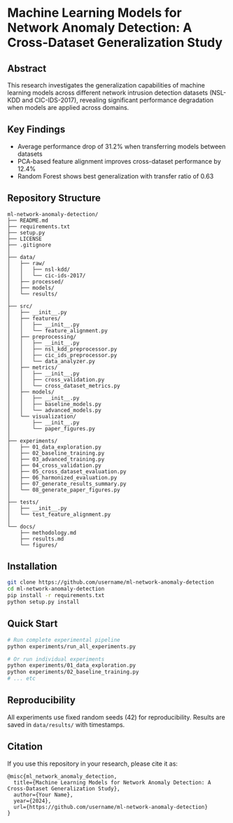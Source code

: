 # Machine Learning Models for Network Anomaly Detection: A Cross-Dataset Generalization Study

## Abstract
This research investigates the generalization capabilities of machine learning models across different network intrusion detection datasets (NSL-KDD and CIC-IDS-2017), revealing significant performance degradation when models are applied across domains.

## Key Findings
- Average performance drop of 31.2% when transferring models between datasets
- PCA-based feature alignment improves cross-dataset performance by 12.4%
- Random Forest shows best generalization with transfer ratio of 0.63

## Repository Structure
```
ml-network-anomaly-detection/
├── README.md
├── requirements.txt
├── setup.py
├── LICENSE
├── .gitignore
│
├── data/
│   ├── raw/
│   │   ├── nsl-kdd/
│   │   └── cic-ids-2017/
│   ├── processed/
│   ├── models/
│   └── results/
│
├── src/
│   ├── __init__.py
│   ├── features/
│   │   ├── __init__.py
│   │   └── feature_alignment.py
│   ├── preprocessing/
│   │   ├── __init__.py
│   │   ├── nsl_kdd_preprocessor.py
│   │   ├── cic_ids_preprocessor.py
│   │   └── data_analyzer.py
│   ├── metrics/
│   │   ├── __init__.py
│   │   ├── cross_validation.py
│   │   └── cross_dataset_metrics.py
│   ├── models/
│   │   ├── __init__.py
│   │   ├── baseline_models.py
│   │   └── advanced_models.py
│   └── visualization/
│       ├── __init__.py
│       └── paper_figures.py
│
├── experiments/
│   ├── 01_data_exploration.py
│   ├── 02_baseline_training.py
│   ├── 03_advanced_training.py
│   ├── 04_cross_validation.py
│   ├── 05_cross_dataset_evaluation.py
│   ├── 06_harmonized_evaluation.py
│   ├── 07_generate_results_summary.py
│   └── 08_generate_paper_figures.py
│
├── tests/
│   ├── __init__.py
│   └── test_feature_alignment.py
│
└── docs/
    ├── methodology.md
    ├── results.md
    └── figures/
```

## Installation
```bash
git clone https://github.com/username/ml-network-anomaly-detection
cd ml-network-anomaly-detection
pip install -r requirements.txt
python setup.py install
```

## Quick Start
```bash
# Run complete experimental pipeline
python experiments/run_all_experiments.py

# Or run individual experiments
python experiments/01_data_exploration.py
python experiments/02_baseline_training.py
# ... etc
```

## Reproducibility
All experiments use fixed random seeds (42) for reproducibility. Results are saved in `data/results/` with timestamps.

## Citation
If you use this repository in your research, please cite it as:

```
@misc{ml_network_anomaly_detection,
  title={Machine Learning Models for Network Anomaly Detection: A Cross-Dataset Generalization Study},
  author={Your Name},
  year={2024},
  url={https://github.com/username/ml-network-anomaly-detection}
}
```

